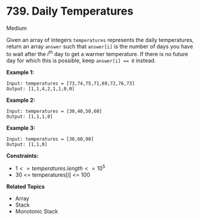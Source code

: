 # 739. Daily Temperatures

Medium

Given an array of integers `temperatures` represents the daily temperatures, return an array `answer` such that `answer[i]` is the number of days you have to wait after the $i^{th}$ day to get a warmer temperature. If there is no future day for which this is possible, keep `answer[i] == 0` instead.

 

**Example 1:**
```
Input: temperatures = [73,74,75,71,69,72,76,73]
Output: [1,1,4,2,1,1,0,0]
```
**Example 2:**
```
Input: temperatures = [30,40,50,60]
Output: [1,1,1,0]
```
**Example 3:**
```
Input: temperatures = [30,60,90]
Output: [1,1,0]
``` 

**Constraints:**

- $1 <= temperatures.length <= 10^5$
- 30 <= temperatures[i] <= 100

**Related Topics**
- Array
- Stack
- Monotonic Stack